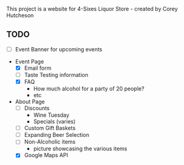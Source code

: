 This project is a website for 4-Sixes Liquor Store - created by Corey Hutcheson

## TODO

- [ ] Event Banner for upcoming events
- Event Page
  - [x] Email form
  - [ ] Taste Testing information
  - [x] FAQ
    - How much alcohol for a party of 20 people?
    - etc
- About Page
  - [ ] Discounts
    - Wine Tuesday
    - Specials (varies)
  - [ ] Custom Gift Baskets
  - [ ] Expanding Beer Selection
  - [ ] Non-Alcoholic items
    - picture showcasing the various items
  - [x] Google Maps API
